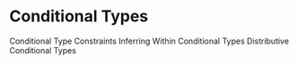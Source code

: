 # Conditional Types
Conditional Type Constraints
Inferring Within Conditional Types
Distributive Conditional Types
